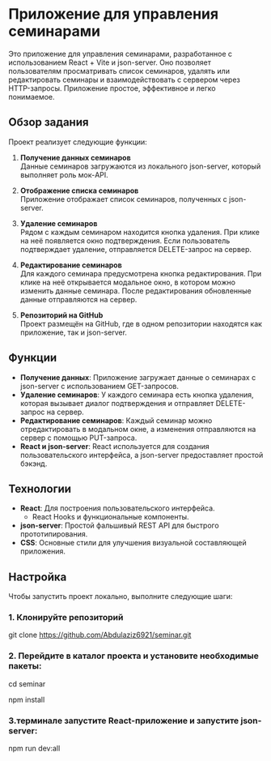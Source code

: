 # Приложение для управления семинарами

Это приложение для управления семинарами, разработанное с использованием React + Vite и json-server. Оно позволяет пользователям просматривать список семинаров, удалять или редактировать семинары и взаимодействовать с сервером через HTTP-запросы. Приложение простое, эффективное и легко понимаемое.

## Обзор задания

Проект реализует следующие функции:

1. **Получение данных семинаров**  
   Данные семинаров загружаются из локального json-server, который выполняет роль мок-API.

2. **Отображение списка семинаров**  
   Приложение отображает список семинаров, полученных с json-server.

3. **Удаление семинаров**  
   Рядом с каждым семинаром находится кнопка удаления. При клике на неё появляется окно подтверждения. Если пользователь подтверждает удаление, отправляется DELETE-запрос на сервер.

4. **Редактирование семинаров**  
   Для каждого семинара предусмотрена кнопка редактирования. При клике на неё открывается модальное окно, в котором можно изменить данные семинара. После редактирования обновленные данные отправляются на сервер.

5. **Репозиторий на GitHub**  
   Проект размещён на GitHub, где в одном репозитории находятся как приложение, так и json-server.

## Функции

- **Получение данных**: Приложение загружает данные о семинарах с json-server с использованием GET-запросов.
- **Удаление семинаров**: У каждого семинара есть кнопка удаления, которая вызывает диалог подтверждения и отправляет DELETE-запрос на сервер.
- **Редактирование семинаров**: Каждый семинар можно отредактировать в модальном окне, а изменения отправляются на сервер с помощью PUT-запроса.
- **React и json-server**: React используется для создания пользовательского интерфейса, а json-server предоставляет простой бэкэнд.

## Технологии

- **React**: Для построения пользовательского интерфейса.
  - React Hooks и функциональные компоненты.
- **json-server**: Простой фальшивый REST API для быстрого прототипирования.
- **CSS**: Основные стили для улучшения визуальной составляющей приложения.

## Настройка

Чтобы запустить проект локально, выполните следующие шаги:

### 1. Клонируйте репозиторий

git clone https://github.com/Abdulaziz6921/seminar.git

### 2. Перейдите в каталог проекта и установите необходимые пакеты:

cd seminar

npm install

### 3.терминале запустите React-приложение и запустите json-server:

npm run dev:all
